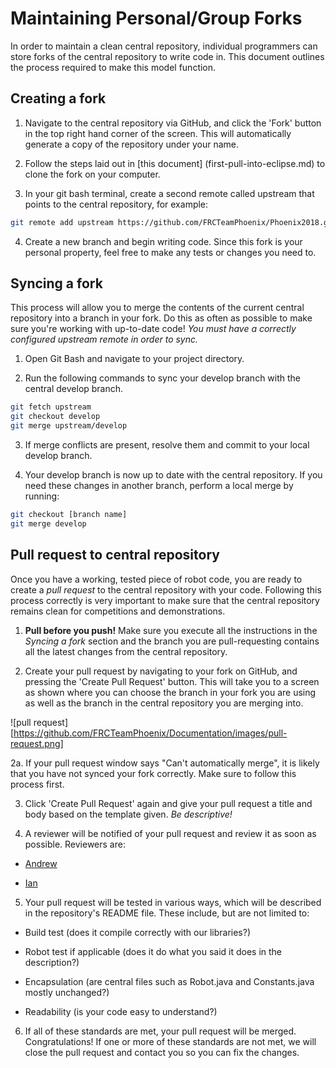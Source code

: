 # Maintaining Personal/Group Forks

In order to maintain a clean central repository, individual programmers can store forks of the central repository to write code in. This document outlines the process required to make this model function.

## Creating a fork

1. Navigate to the central repository via GitHub, and click the 'Fork' button in the top right hand corner of the screen. This will automatically generate a copy of the repository under your name.

2. Follow the steps laid out in [this document] (first-pull-into-eclipse.md) to clone the fork on your computer.

3. In your git bash terminal, create a second remote called upstream that points to the central repository, for example:

```bash
git remote add upstream https://github.com/FRCTeamPhoenix/Phoenix2018.git
```

4. Create a new branch and begin writing code. Since this fork is your personal property, feel free to make any tests or changes you need to.

## Syncing a fork

This process will allow you to merge the contents of the current central repository into a branch in your fork. Do this as often as possible to make sure you're working with up-to-date code! *You must have a correctly configured upstream remote in order to sync.*

1. Open Git Bash and navigate to your project directory.

2. Run the following commands to sync your develop branch with the central develop branch.

```bash
git fetch upstream
git checkout develop
git merge upstream/develop
```

3. If merge conflicts are present, resolve them and commit to your local develop branch.

4. Your develop branch is now up to date with the central repository. If you need these changes in another branch, perform a local merge by running:

```bash
git checkout [branch name]
git merge develop
```

## Pull request to central repository

Once you have a working, tested piece of robot code, you are ready to create a *pull request* to the central repository with your code. Following this process correctly is very important to make sure that the central repository remains clean for competitions and demonstrations.

1. **Pull before you push!** Make sure you execute all the instructions in the *Syncing a fork* section and the branch you are pull-requesting contains all the latest changes from the central repository.

2. Create your pull request by navigating to your fork on GitHub, and pressing the 'Create Pull Request' button. This will take you to a screen as shown where you can choose the branch in your fork you are using as well as the branch in the central repository you are merging into.

![pull request][https://github.com/FRCTeamPhoenix/Documentation/images/pull-request.png]

2a. If your pull request window says "Can't automatically merge", it is likely that you have not synced your fork correctly. Make sure to follow this process first.

3. Click 'Create Pull Request' again and give your pull request a title and body based on the template given. *Be descriptive!*

4. A reviewer will be notified of your pull request and review it as soon as possible. Reviewers are:

* [Andrew](https://github.com/denver-blake)

* [Ian](https://github.com/IanCoolidge0) 

5. Your pull request will be tested in various ways, which will be described in the repository's README file. These include, but are not limited to:

* Build test (does it compile correctly with our libraries?)

* Robot test if applicable (does it do what you said it does in the description?)

* Encapsulation (are central files such as Robot.java and Constants.java mostly unchanged?)

* Readability (is your code easy to understand?)

6. If all of these standards are met, your pull request will be merged. Congratulations! If one or more of these standards are not met, we will close the pull request and contact you so you can fix the changes.

